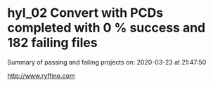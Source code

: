 # hyl_02 Convert with PCDs completed with 0 % success and 182 failing files

Summary of passing and failing projects on: 2020-03-23 at 21:47:50

http://www.ryffine.com
